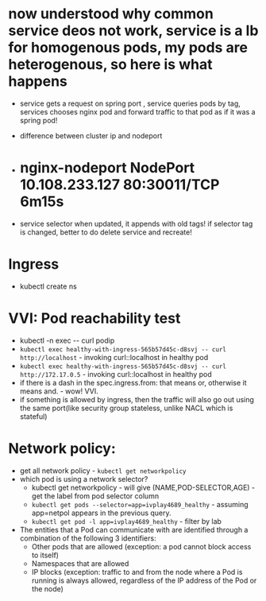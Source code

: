 # now understood why common service deos not work, service is a lb for homogenous pods, my pods are heterogenous, so here is what happens
- service gets a request on spring port , service queries pods by tag, services chooses nginx pod and forward traffic to that pod as if it was a spring pod! 

- difference between cluster ip and nodeport
- # nginx-nodeport   NodePort    10.108.233.127   <none>        80:30011/TCP   6m15s
- service selector when updated, it appends with old tags! if selector tag is changed, better to do delete service and recreate!

# Ingress
- kubectl create ns 

# VVI: Pod reachability test
- kubectl -n <NAMESPACE> exec <PODNAME> -- curl podip
- `kubectl exec healthy-with-ingress-565b57d45c-d8svj -- curl http://localhost` - invoking curl::localhost in healthy pod
- `kubectl exec healthy-with-ingress-565b57d45c-d8svj -- curl http://172.17.0.5` - invoking curl::localhost in healthy pod
- if there is a dash in the spec.ingress.from:  that means or, otherwise it means and. - wow! VVI.
- if something is allowed by ingress, then the traffic will also go out using the same port(like security group stateless, unlike NACL which is stateful)

# Network policy:
- get all network policy - `kubectl get networkpolicy`
- which pod is using a network selector?
    - kubectl get networkpolicy - will give (NAME,POD-SELECTOR,AGE) - get the label from pod selector column
    - `kubectl get pods --selector=app=ivplay4689_healthy` - assuming app=netpol appears in the previous query.
    - `kubectl get pod -l app=ivplay4689_healthy` - filter by lab
- The entities that a Pod can communicate with are identified through a combination of the following 3 identifiers:
    - Other pods that are allowed (exception: a pod cannot block access to itself)
    - Namespaces that are allowed
    - IP blocks (exception: traffic to and from the node where a Pod is running is always allowed, regardless of the IP address of the Pod or the node)